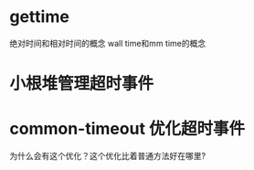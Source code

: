 # gettime 
绝对时间和相对时间的概念
wall time和mm time的概念


# 小根堆管理超时事件

# common-timeout 优化超时事件


为什么会有这个优化？这个优化比着普通方法好在哪里? 

